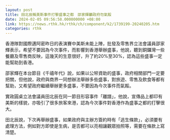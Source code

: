 ```yaml
---
layout: post
title: 田北辰稱美斯事件打擊盛事之都　邵家輝籲政府勿氣餒
date: 2024-02-05 09:56:58.000000000 +08:00
link: https://news.rthk.hk/rthk/ch/component/k2/1739199-20240205.htm
categories: rthk
---
```


香港隊對國際邁阿密昨日的表演賽中美斯未能上陣，批發及零售界立法會議員邵家輝表示，希望不要因為今次事件，而影響到香港舉辦盛事，他說，聽到銅鑼灣一些餐廳及零售商反映，這幾天的生意很好，升了約20%至30%，認為這些盛事一定能幫助到香港。

邵家輝在本台節目《千禧年代》說，如果以公帑資助的盛事，政府相關部門一定要把關，但他說，政府與商界一同想辦法舉辦多些盛事，對旅遊、零售及飲食等都有幫助，又希望政府繼續舉辦更多盛事，不要因為今次事件而氣餒。

實政圓桌立法會議員田北辰在同一節目形容事件「離譜」，他說，宣傳品上都印有美斯的樣貌，亦吸引了很多旅客來港，認為今次事件對香港作為盛事之都的打擊很大。

田北辰說，下次再舉辦盛事，如果政府與主辦方簽約時有「逃生條款」，必須要有處理方法，例如對方即使是生病，是否都可以亮相讓觀眾拍照等，需要在條款上寫清楚。

